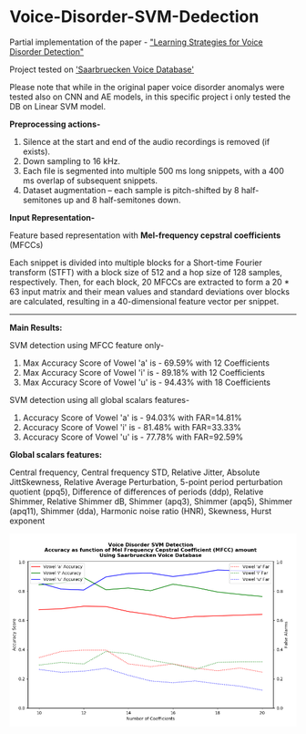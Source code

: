 # Voice-Disorder-SVM-Dedection
Partial implementation of the paper - ["Learning Strategies for Voice Disorder Detection"](/LearningStrategiesforVoiceDisorderDetection.pdf)

Project tested on ['Saarbruecken Voice Database'](http://stimmdb.coli.uni-saarland.de/help_en.php4)

Please note that while in the original paper voice disorder anomalys were tested also on CNN and AE models, in this specific project i only tested the DB on Linear SVM model.

**Preprocessing actions-**
1.	Silence at the start and end of the audio recordings is removed (if exists).
2.	Down sampling to 16 kHz.
3.	Each file is segmented into multiple 500 ms long snippets, with a 400 ms overlap of subsequent snippets.
4.	Dataset augmentation – each sample is pitch-shifted by 8 half-semitones up and 8 half-semitones down.

**Input Representation-**

Feature based representation with **Mel-frequency cepstral coefficients** (MFCCs)

Each snippet is divided into multiple blocks for a Short-time Fourier transform (STFT) with a block size of 512 and a hop size of 128 samples, respectively. 
Then, for each block, 20 MFCCs are extracted to form a 20 * 63 input matrix and their mean values and standard deviations over blocks are calculated, resulting in a 40-dimensional feature vector per snippet.

---

**Main Results:**

SVM detection using MFCC feature only-

1. Max Accuracy Score of Vowel 'a' is - 69.59% with 12 Coefficients
2. Max Accuracy Score of Vowel 'i' is - 89.18% with 12 Coefficients
3. Max Accuracy Score of Vowel 'u' is - 94.43% with 18 Coefficients

SVM detection using all global scalars features-

1. Accuracy Score of Vowel 'a' is - 94.03% with FAR=14.81%
2. Accuracy Score of Vowel 'i' is - 81.48% with FAR=33.33%
3. Accuracy Score of Vowel 'u' is - 77.78% with FAR=92.59% 

**Global scalars features:**

Central frequency, Central frequency STD, Relative Jitter, Absolute JittSkewness, Relative Average Perturbation, 
5-point period perturbation quotient (ppq5), Difference of differences of periods (ddp), Relative Shimmer,
Relative Shimmer dB, Shimmer (apq3), Shimmer (apq5), Shimmer (apq11), Shimmer (dda), 
Harmonic noise ratio (HNR), Skewness, Hurst exponent



![Image](/Accuracy_results.PNG)
